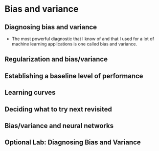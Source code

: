 # Bias and variance

## Diagnosing bias and variance

- The most powerful diagnostic that I know of and that I used for a lot of machine learning applications is one called bias and variance.

## Regularization and bias/variance

## Establishing a baseline level of performance

## Learning curves

## Deciding what to try next revisited

## Bias/variance and neural networks

## Optional Lab: Diagnosing Bias and Variance

